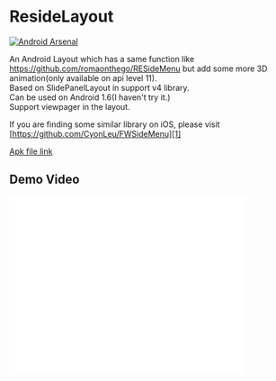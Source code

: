 ResideLayout
============

[![Android Arsenal](https://img.shields.io/badge/Android%20Arsenal-ResideLayout-brightgreen.svg?style=flat)](https://android-arsenal.com/details/1/880)

An Android Layout which has a same function like https://github.com/romaonthego/RESideMenu but add some more 3D animation(only available on api level 11).  
Based on SlidePanelLayout in support v4 library.  
Can be used on Android 1.6(I haven't try it.)  
Support viewpager in the layout.

If you are finding some similar library on iOS, please visit [https://github.com/CyonLeu/FWSideMenu][1]

[Apk file link](https://github.com/kyze8439690/ResideLayout/blob/master/demo.apk?raw=true)

Demo Video
----------

<iframe width="420" height="315" src="//www.youtube.com/embed/Kv8wK2FRC7M" frameborder="0" allowfullscreen></iframe>


  [1]: https://github.com/CyonLeu/FWSideMenu